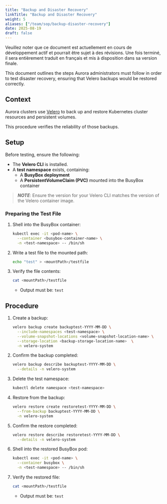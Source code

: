 ```yaml
---
title: "Backup and Disaster Recovery"
linkTitle: "Backup and Disaster Recovery"
weight: 5
aliases: ["/team/sop/backup-disaster-recovery"]
date: 2025-08-19
draft: false
---
```


<gcds-alert alert-role="danger" container="full" heading="Avis de traduction" hide-close-btn="true" hide-role-icon="false" is-fixed="false" class="hydrated mb-400">
<gcds-text>Veuillez noter que ce document est actuellement en cours de développement actif et pourrait être sujet à des révisions. Une fois terminé, il sera entièrement traduit en français et mis à disposition dans sa version finale.</gcds-text>
</gcds-alert>

This document outlines the steps Aurora administrators must follow in order to test disaster recovery, ensuring that Velero backups would be restored correctly.

## Context

Aurora clusters use [Velero](https://velero.io) to back up and restore Kubernetes cluster resources and persistent volumes.

This procedure verifies the reliability of those backups.

## Setup

Before testing, ensure the following:

- The **Velero CLI** is installed.
- A **test namespace** exists, containing:
  - A **BusyBox deployment**
  - A **PersistentVolumeClaim (PVC)** mounted into the BusyBox container

> **_NOTE_**: Ensure the version for your Velero CLI matches the version of the Velero container image.

### Preparing the Test File

1. Shell into the BusyBox container:

   ```sh
   kubectl exec -it <pod-name> \
     --container <busybox-container-name> \
     -n <test-namespace> -- /bin/sh
   ```

2. Write a test file to the mounted path:

   ```sh
   echo "test" > <mountPath>/testfile
   ```

3. Verify the file contents:

   ```sh
   cat <mountPath>/testfile
   ```

   - Output must be: `test`

## Procedure

1. Create a backup:

   ```sh
   velero backup create backuptest-YYYY-MM-DD \
     --include-namespaces <test-namespace> \
     --volume-snapshot-locations <volume-snapshot-location-name> \
     --storage-location <backup-storage-location-name>  \
     -n velero-system
   ```

2. Confirm the backup completed:

   ```sh
   velero backup describe backuptest-YYYY-MM-DD \
     --details -n velero-system
   ```

3. Delete the test namespace:

   ```sh
   kubectl delete namespace <test-namespace>
   ```

4. Restore from the backup:

   ```sh
   velero restore create restoretest-YYYY-MM-DD \
     --from-backup backuptest-YYYY-MM-DD \
     -n velero-system
   ```

5. Confirm the restore completed:

   ```sh
   velero restore describe restoretest-YYYY-MM-DD \
     --details -n velero-system
   ```

6. Shell into the restored BusyBox pod:

   ```sh
   kubectl exec -it <pod-name> \
     --container busybox \
     -n <test-namespace> -- /bin/sh
   ```

7. Verify the restored file:

   ```sh
   cat <mountPath>/testfile
   ```

   - Output must be: `test`
